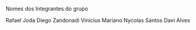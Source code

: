 Nomes dos Integrantes do grupo

Rafael Joda
Diego Zandonadi
Vinicius Mariano
Nycolas Santos
Davi Alves 